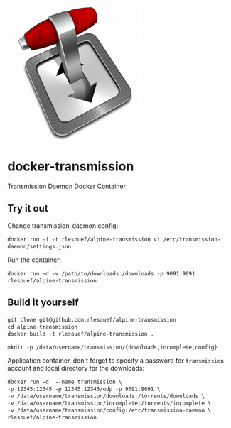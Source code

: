 [![logo](https://raw.githubusercontent.com/dperson/transmission/master/logo.png)](https://www.transmissionbt.com/)

docker-transmission
===================

Transmission Daemon Docker Container

Try it out
----------

Change transmission-daemon config:

    docker run -i -t rlesouef/alpine-transmission vi /etc/transmission-daemon/settings.json


Run the container:

    docker run -d -v /path/to/downloads:/downloads -p 9091:9091 rlesouef/alpine-transmission


Build it yourself
-----------------

    git clone git@github.com:rlesouef/alpine-transmission
    cd alpine-transmission
    docker build -t rlesouef/alpine-transmission .


```
mkdir -p /data/username/transmission/{downloads,incomplete,config}
```

Application container, don't forget to specify a password for `transmission` account and local directory for the downloads:

```
docker run -d  --name transmission \
-p 12345:12345 -p 12345:12345/udp -p 9091:9091 \
-v /data/username/transmission/downloads:/torrents/downloads \
-v /data/username/transmission/incomplete:/torrents/incomplete \
-v /data/username/transmission/config:/etc/transmission-daemon \
rlesouef/alpine-transmission

```
